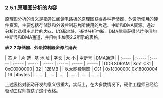 ### 2.5.1 原理图分析的内容

原理图分析的含义是指通过阅读电路板的原理图获得各种存储器、外设所使用的硬件资源，主要包括存储器和外设控制芯片所使用的片选、中断和DMA资源。通过分析片选得出芯片的内存、I/O基地址，通过分析中断、DMA信号获得芯片使用的中断号和DMA通道，并归纳出如表2.2所示的表格。

**表2.2 存储器、外设控制器资源占用表**

| 芯 片 | 片 选 | 基 地 址 | 字长 | 大 小 | 中断号 | DMA通道 |
| :-----  | :-----  | :-----  | :-----  | :-----  | :-----  | :-----  | :-----  | :-----  |
| DDR SDRAM | Xm1_CS1 | 0xC0000000 | 32 | 128MB |
| 以太网控制器 | CS1 | 0x18000000 0x18000004 | 16 | 4bytes |
| …… | …… | …… | …… | …… | …… |

上述表格对驱动开发的意义很重大，实际上，在大多数情况下，硬件工程师已经给驱动工程师提供了这个表格。

